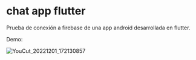 # chat app flutter

Prueba de conexión a firebase de una app android desarrollada en flutter.

Demo:

![YouCut_20221201_172130857](https://user-images.githubusercontent.com/96201625/205174549-55b78a9b-9b6b-4f02-87cc-6eb933aeb6e0.gif)
